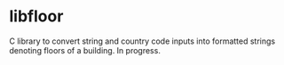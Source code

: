 # libfloor
C library to convert string and country code inputs into formatted strings denoting floors of a building. In progress.
